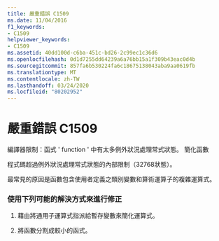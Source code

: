 ```yaml
---
title: 嚴重錯誤 C1509
ms.date: 11/04/2016
f1_keywords:
- C1509
helpviewer_keywords:
- C1509
ms.assetid: 40dd100d-c6ba-451c-bd26-2c99ec1c36d6
ms.openlocfilehash: 0d1d7255dd64239a6a76bb15a1f309b43eac0d4b
ms.sourcegitcommit: 857fa6b530224fa6c18675138043aba9aa0619fb
ms.translationtype: MT
ms.contentlocale: zh-TW
ms.lasthandoff: 03/24/2020
ms.locfileid: "80202952"
---
```

# <a name="fatal-error-c1509"></a>嚴重錯誤 C1509

編譯器限制：函式 ' function ' 中有太多例外狀況處理常式狀態。 簡化函數

程式碼超過例外狀況處理常式狀態的內部限制（32768狀態）。

最常見的原因是函數包含使用者定義之類別變數和算術運算子的複雜運算式。

### <a name="to-fix-by-using-the-following-possible-solutions"></a>使用下列可能的解決方式來進行修正

1. 藉由將通用子運算式指派給暫存變數來簡化運算式。

1. 將函數分割成較小的函式。
